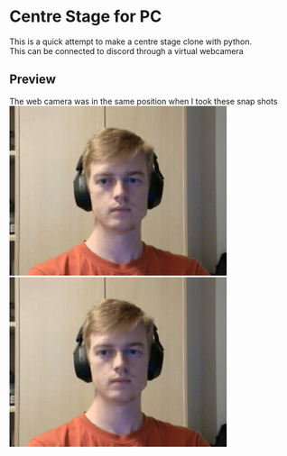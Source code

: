 #  Centre Stage for PC
This is a quick attempt to make a centre stage clone with python.  
This can be connected to discord through a virtual webcamera

## Preview
The web camera was in the same position when I took these snap shots
![Alt Text](https://github.com/John-Moore-UOA/Center-Stage-PC/blob/main/Screenshot%202025-03-11%20211855.png)
![Another Example](https://github.com/John-Moore-UOA/Center-Stage-PC/blob/main/Screenshot%202025-03-11%20211855.png)

